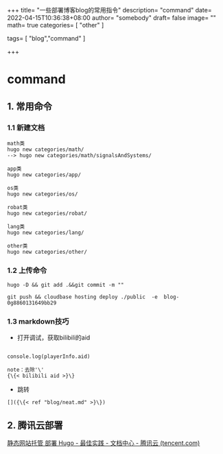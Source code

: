 +++
title= "一些部署博客blog的常用指令"
description= "command"
date= 2022-04-15T10:36:38+08:00
author= "somebody"
draft= false
image= "" 
math= true
categories= [
    "other"
]

tags=  [
    "blog","command"
]

+++



# command

## 1. 常用命令

### 1.1 新建文档

~~~shell
math类
hugo new categories/math/
--> hugo new categories/math/signalsAndSystems/

app类
hugo new categories/app/

os类
hugo new categories/os/

robat类
hugo new categories/robat/

lang类
hugo new categories/lang/

other类
hugo new categories/other/
~~~



### 1.2 上传命令

~~~
hugo -D && git add .&&git commit -m ""

git push && cloudbase hosting deploy ./public  -e  blog-0g8860131649bb29
~~~

### 1.3 markdown技巧

- 打开调试，获取bilibili的aid

~~~shell

console.log(playerInfo.aid)

note：去除'\'
{\{< bilibili aid >}\}
~~~

- 跳转
~~~shell
[]({\{< ref "blog/neat.md" >}\})
~~~



## 2. 腾讯云部署

[静态网站托管 部署 Hugo - 最佳实践 - 文档中心 - 腾讯云 (tencent.com)](https://cloud.tencent.com/document/product/1210/43389)